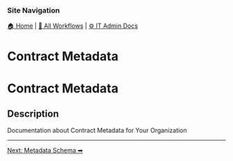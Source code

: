 <!-- description: Documentation about Contract Metadata for Your Organization. -->

### Site Navigation
[🏠 Home](../../../../README.md) | [📂 All Workflows](../../../../users/users.md) | [⚙ IT Admin Docs](../../../README.md)

# Contract Metadata

# Contract Metadata

## Description

Documentation about Contract Metadata for Your Organization

---

[Next: Metadata Schema ➡](metadata-schema.md)